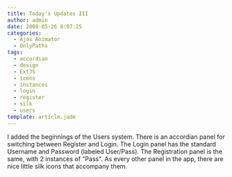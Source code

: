 ```yaml
---
title: Today's Updates III
author: admin
date: 2008-05-26 8:07:25
categories:
  - Ajax Animator
  - OnlyPaths
tags: 
  - accordian
  - design
  - ExtJS
  - icons
  - instances
  - login
  - register
  - silk
  - users
template: article.jade
---
```


I added the beginnings of the Users system. There is an accordian panel for switching between Register and Login. The Login panel has the standard Username and Password (labeled User/Pass). The Registration panel is the same, with 2 instances of "Pass". As every other panel in the app, there are nice little silk icons that accompany them.
